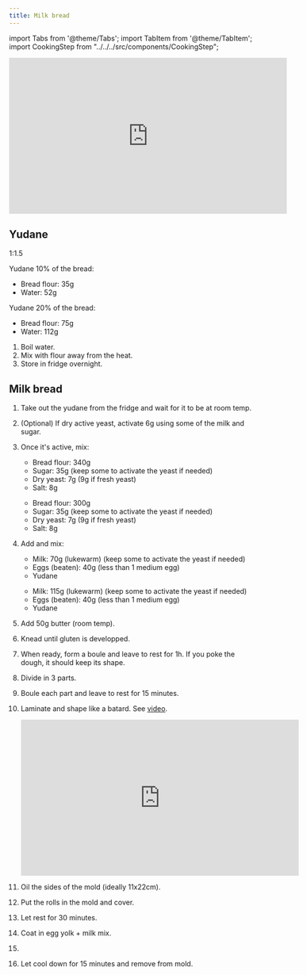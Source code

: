 ```yaml
---
title: Milk bread
---
```


import Tabs from '@theme/Tabs';
import TabItem from '@theme/TabItem';
import CookingStep from "../../../src/components/CookingStep";

<div class="youtube-video-container">
<iframe width="560" height="315" src="https://www.youtube.com/embed/lD7a8wfJeWU" title="YouTube video player" frameborder="0" allow="accelerometer; autoplay; clipboard-write; encrypted-media; gyroscope; picture-in-picture; web-share" allowFullScreen></iframe>
</div>

## Yudane

1:1.5

<Tabs className="small" groupId="mygroup">
<TabItem value="10%" label="10%" default>

Yudane 10% of the bread:

- Bread flour: 35g
- Water: 52g

</TabItem>
<TabItem value="20%" label="20%">

Yudane 20% of the bread:

- Bread flour: 75g
- Water: 112g

</TabItem>
</Tabs>

1. Boil water.
1. Mix with flour away from the heat.
1. Store in fridge overnight.

## Milk bread

1. Take out the yudane from the fridge and wait for it to be at room temp.
1. (Optional) If dry active yeast, activate 6g using some of the milk and sugar.
1. Once it's active, mix:

   <Tabs className="small" groupId="mygroup">
   <TabItem value="10%" label="10%" default>

   - Bread flour: 340g
   - Sugar: 35g (keep some to activate the yeast if needed)
   - Dry yeast: 7g (9g if fresh yeast)
   - Salt: 8g

   </TabItem>
   <TabItem value="20%" label="20%">

   - Bread flour: 300g
   - Sugar: 35g (keep some to activate the yeast if needed)
   - Dry yeast: 7g (9g if fresh yeast)
   - Salt: 8g

   </TabItem>
   </Tabs>

1. Add and mix:

   <Tabs className="small" groupId="mygroup">
   <TabItem value="10%" label="10%" default>

   - Milk: 70g (lukewarm) (keep some to activate the yeast if needed)
   - Eggs (beaten): 40g (less than 1 medium egg)
   - Yudane

   </TabItem>
   <TabItem value="20%" label="20%">

   - Milk: 115g (lukewarm) (keep some to activate the yeast if needed)
   - Eggs (beaten): 40g (less than 1 medium egg)
   - Yudane

   </TabItem>
   </Tabs>

1. Add 50g butter (room temp).
1. Knead until gluten is developped.
1. When ready, form a boule and leave to rest for 1h. If you poke the dough, it should keep its shape.
1. Divide in 3 parts.
1. Boule each part and leave to rest for 15 minutes.
1. Laminate and shape like a batard. See [video](https://youtu.be/tc3coiL36Cg?t=246).
   <div class="youtube-video-container">
   <iframe width="560" height="315" src="https://www.youtube.com/embed/tc3coiL36Cg?start=246" frameborder="0" allow="accelerometer; autoplay; clipboard-write; encrypted-media; gyroscope; picture-in-picture" allowFullScreen></iframe>
   </div>
1. Oil the sides of the mold (ideally 11x22cm).
1. Put the rolls in the mold and cover.
1. Let rest for 30 minutes.
1. Coat in egg yolk + milk mix.
1. <CookingStep temp="170" time="25-30min" preheat />

1. Let cool down for 15 minutes and remove from mold.
